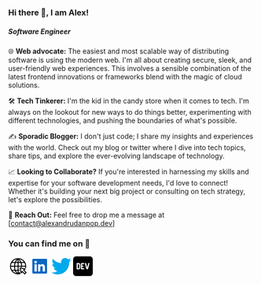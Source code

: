 ### Hi there 👋, I am Alex!

##### _Software Engineer_

🌐 **Web advocate:** The easiest and most scalable way of distributing software is using the modern web. I'm all about creating secure, sleek, and user-friendly web experiences. This involves a sensible combination of the latest frontend innovations or frameworks blend with the magic of cloud solutions.

🛠️ **Tech Tinkerer:** I'm the kid in the candy store when it comes to tech. I'm always on the lookout for new ways to do things better, experimenting with different technologies, and pushing the boundaries of what's possible.

✍️ **Sporadic Blogger:** I don't just code; I share my insights and experiences with the world. Check out my blog or twitter where I dive into tech topics, share tips, and explore the ever-evolving landscape of technology.

📈 **Looking to Collaborate?** If you're interested in harnessing my skills and expertise for your software development needs, I'd love to connect! Whether it's building your next big project or consulting on tech strategy, let's explore the possibilities.

📧 **Reach Out:** Feel free to drop me a message at [contact@alexandrudanpop.dev]

### You can find me on 💬

[<img src='https://raw.githubusercontent.com/alexandrudanpop/alexandrudanpop/master/website-click.svg' alt='website' height='40'>](https://alexandrudanpop.dev) [<img src='https://raw.githubusercontent.com/alexandrudanpop/alexandrudanpop/master/linkedin.svg' alt='linkedin' height='40'>](https://www.linkedin.com/in/alexandrudanpop/) [<img src='https://raw.githubusercontent.com/alexandrudanpop/alexandrudanpop/master/twitter-color.svg' alt='twitter' height='40'>](https://twitter.com/@alexandrudanpop) [<img src='https://raw.githubusercontent.com/alexandrudanpop/alexandrudanpop/master/dev-to.svg' alt='dev.to' height='40'>](https://dev.to/alexandrudanpop/)
